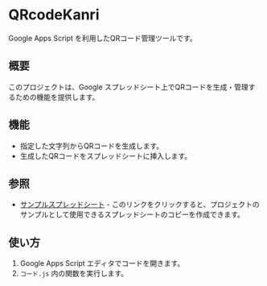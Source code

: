 # QRcodeKanri

Google Apps Script を利用したQRコード管理ツールです。

## 概要

このプロジェクトは、Google スプレッドシート上でQRコードを生成・管理するための機能を提供します。

## 機能

*   指定した文字列からQRコードを生成します。
*   生成したQRコードをスプレッドシートに挿入します。

## 参照

*   [サンプルスプレッドシート](https://docs.google.com/spreadsheets/d/1_DRhANZ8caJHQzkbvUh6S9RQfA0XmDRx0C6c4Smwkqw/copy) - このリンクをクリックすると、プロジェクトのサンプルとして使用できるスプレッドシートのコピーを作成できます。

## 使い方

1.  Google Apps Script エディタでコードを開きます。
2.  `コード.js` 内の関数を実行します。
